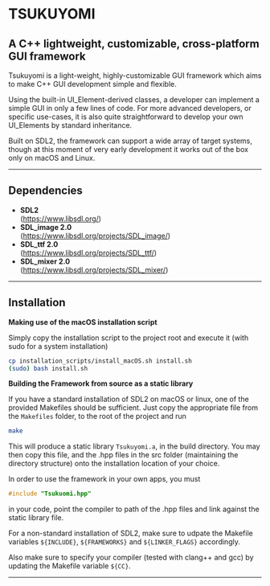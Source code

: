 TSUKUYOMI
=========
A C++ lightweight, customizable, cross-platform GUI framework
---------------------------------------------------

Tsukuyomi is a light-weight, highly-customizable GUI framework which aims to make C++ GUI development simple and flexible.

Using the built-in UI_Element-derived classes, a developer can implement a simple GUI in only a few lines of code. For more advanced developers, or specific use-cases, it is also quite straightforward to develop your own UI_Elements by standard inheritance.

Built on SDL2, the framework can support a wide array of target systems, though at this moment of very early development it works out of the box only on macOS and Linux.

----------------------
Dependencies
------------

- **SDL2** <br> (https://www.libsdl.org/)
- **SDL_image 2.0** <br> (https://www.libsdl.org/projects/SDL_image/)
- **SDL_ttf 2.0** <br> (https://www.libsdl.org/projects/SDL_ttf/)
- **SDL_mixer 2.0** <br> (https://www.libsdl.org/projects/SDL_mixer/)

----------------------
Installation
------------

**Making use of the macOS installation script**

Simply copy the installation script to the project root and execute it (with sudo for a system installation)
```bash
cp installation_scripts/install_macOS.sh install.sh
(sudo) bash install.sh
```

**Building the Framework from source as a static library**

If you have a standard installation of SDL2 on macOS or linux, one of the provided Makefiles should be sufficient. Just copy the appropriate file from the ```Makefiles``` folder, to the root of the project and run 
```bash
make
```
This will produce a static library ```Tsukuyomi.a```, in the build directory. You may then copy this file, and the .hpp files in the src folder (maintaining the directory structure) onto the installation location of your choice.

In order to use the framework in your own apps, you must
```c++
#include "Tsukuomi.hpp"
```
in your code, point the compiler to path of the .hpp files and link against the static library file.

For a non-standard installation of SDL2, make sure to udpate the Makefile variables ```${INCLUDE}```, ```${FRAMEWORKS}``` and ```${LINKER_FLAGS}``` accordingly.

Also make sure to specify your compiler (tested with clang++ and gcc) by updating the Makefile variable ```${CC}```.

<!-- License -->
-------

